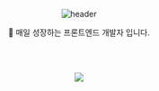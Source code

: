 
<div align="center">
 
![header](https://capsule-render.vercel.app/api?type=waving&&color=gradient&&text=Hi&animation=twinkling&fontColor=333)



🌱 매일 성장하는 프론트엔드 개발자 입니다.<br><br>



<br>
 

<a href=""> <img align="center" src="https://github-readme-stats-sigma-five.vercel.app/api/top-langs/?username=Myeongin0926&theme=react&line_height=40&hide=css"/> </a>
</div>

